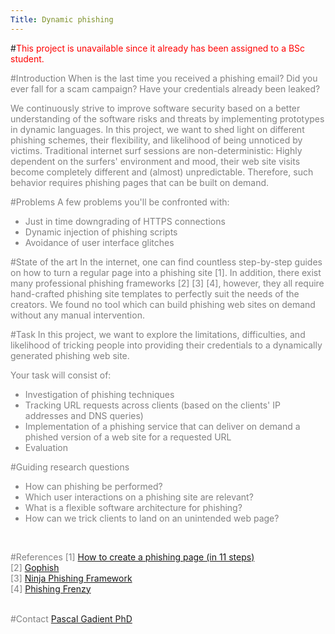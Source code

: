 ```yaml
---
Title: Dynamic phishing
---
```


#<font style="color:red;">This project is unavailable since it already has been assigned to a BSc student.</font>
<br><p><font style="color:grey;">
#Introduction
When is the last time you received a phishing email?
Did you ever fall for a scam campaign?
Have your credentials already been leaked?

We continuously strive to improve software security based on a better understanding of the software risks and threats by implementing prototypes in dynamic languages.
In this project, we want to shed light on different phishing schemes, their flexibility, and likelihood of being unnoticed by victims.
Traditional internet surf sessions are non-deterministic:
Highly dependent on the surfers' environment and mood, their web site visits become completely different and (almost) unpredictable.
Therefore, such behavior requires phishing pages that can be built on demand.

#Problems
A few problems you'll be confronted with:

-  Just in time downgrading of HTTPS connections
-  Dynamic injection of phishing scripts
-  Avoidance of user interface glitches

#State of the art
In the internet, one can find countless step-by-step guides on how to turn a regular page into a phishing site [1].
In addition, there exist many professional phishing frameworks [2] [3] [4], however, they all require hand-crafted phishing site templates to perfectly suit the needs of the creators.
We found no tool which can build phishing web sites on demand without any manual intervention.

#Task
In this project, we want to explore the limitations, difficulties, and likelihood of tricking people into providing their credentials to a dynamically generated phishing web site.<br>

Your task will consist of:<br>

-  Investigation of phishing techniques
-  Tracking URL requests across clients (based on the clients' IP addresses and DNS queries)
-  Implementation of a phishing service that can deliver on demand a phished version of a web site for a requested URL
-  Evaluation

#Guiding research questions

-  How can phishing be performed?
-  Which user interactions on a phishing site are relevant?
-  What is a flexible software architecture for phishing?
-  How can we trick clients to land on an unintended web page?
<br>

#References
[1] [How to create a phishing page (in 11 steps)](https://www.hackchefs.com/create-phishing-page/)<br>
[2] [Gophish](https://github.com/gophish/gophish)<br>
[3] [Ninja Phishing Framework](https://sourceforge.net/projects/ninjapf/)<br>
[4] [Phishing Frenzy](https://www.darknet.org.uk/2016/04/phishing-frenzy-e-mail-phishing-framework/)
<br><br>

#Contact 
[Pascal Gadient PhD](%base_url%/staff/PascalGadient)

</font>
